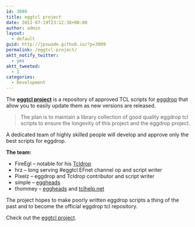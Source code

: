 ```yaml
---
id: 3009
title: eggtcl project
date: 2011-07-19T23:12:38+00:00
author: admin
layout:
  - default
guid: http://jpswade.github.io/?p=3009
permalink: /eggtcl-project/
aktt_notify_twitter:
  - yes
aktt_tweeted:
  - 1
categories:
  - Development
---
```

<p class="lead">
  The <a href="http://eggtcl.github.io/"><strong>eggtcl project</strong></a> is a repository of approved TCL scripts for <a href="http://www.eggdrop.org/">eggdrop</a> that allow you to easily update them as new versions are released.
</p>

> The plan is to maintain a library collection of good quality eggdrop tcl scripts to ensure the longevity of this project and the eggdrop project.

<!--more-->A dedicated team of highly skilled people will develop and approve only the best scripts for eggdrop.

**The team:**

  * FireEgl &#8211; notable for his [Tcldrop](http://www.tcldrop.us/)
  * hrz &#8211; long serving #eggtcl EFnet channel op and script writer
  * Pixelz &#8211; eggdrop and Tcldrop contributor and script writer
  * simple &#8211; [eggheads](http://www.eggheads.org/)
  * thommey &#8211; [eggheads](http://www.eggheads.org/) and [tclhelp.net](http://www.tclhelp.net/)

The project hopes to make poorly written eggdrop scripts a thing of the past and to become the official eggdrop tcl repository.

Check out the [eggtcl project](http://eggtcl.github.io/).